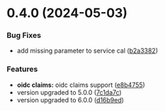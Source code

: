 # 0.4.0 (2024-05-03)


### Bug Fixes

* add missing parameter to service cal ([b2a3382](https://github.com/pjoshi2023/oidc-claims-paras/commit/b2a33825dad95513aefbcebc066c7abb2ebea1ed))


### Features

* **oidc claims:** oidc claims support ([e8b4755](https://github.com/pjoshi2023/oidc-claims-paras/commit/e8b47555096d38f189746c636e894a0b80fb151f))
* version upgraded to 5.0.0 ([7c1da7c](https://github.com/pjoshi2023/oidc-claims-paras/commit/7c1da7cd5193a6c15b89a25d037934d274be3adb))
* version upgraded to 6.0.0 ([d16b9ed](https://github.com/pjoshi2023/oidc-claims-paras/commit/d16b9edea412a21499e413720e87d195a9a26fb9))



